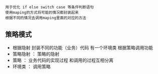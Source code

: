     用于优化 if else switch case 等条件判断语句
    使用maping的方式将可能的情况都封装起来
    根据不同的情况去调用maping里面的对应的方法

## 策略模式

- 根据隐射 封装不同的功能（业务）代码 有一个环境类 根据策略调用功能
- 策略隐射 ： 策略的隐射
- 策略 ： 业务代码的实现过程 和调用的过程互相分离
- 环境类 ： 调用策略
